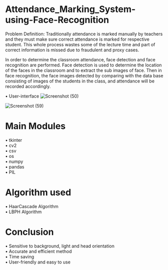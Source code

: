 # Attendance_Marking_System-using-Face-Recognition
Problem Definition:
Traditionally attendance is marked manually by teachers and they
must make sure correct attendance is marked for respective
student. This whole process wastes some of the lecture time and
part of correct information is missed due to fraudulent and proxy
cases.

In order to determine the classroom attendance, face detection and
face recognition are performed. Face detection is used to determine
the location of the faces in the classroom and to extract the sub
images of face. Then in face recognition, the face images detected by
comparing with the data base consisting of images of the students in
the class, and attendance will be recorded accordingly.

• User-interface 
![Screenshot (50)](https://user-images.githubusercontent.com/112164147/227459943-fda3d793-c794-4f55-a08f-1e5cd55509dd.png)

![Screenshot (59)](https://user-images.githubusercontent.com/112164147/227460895-3218db3d-5117-4603-9f72-d3afa3fb7f2d.png)



# Main Modules
• tkinter   
• cv2  
• csv  
• os  
• numpy  
• pandas  
• PIL

# Algorithm used
• HaarCascade Algorithm           
• LBPH Algorithm

# Conclusion
• Sensitive to background, light and head orientation  
• Accurate and efficient method  
• Time saving  
• User-friendly and easy to use
